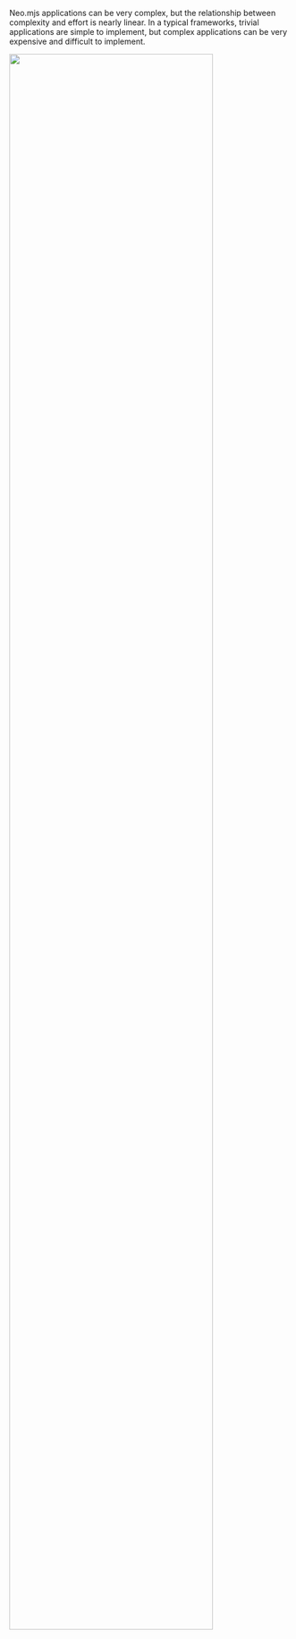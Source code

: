 Neo.mjs applications can be very complex, but the relationship between complexity and effort is nearly linear. In a typical frameworks, trivial applications are simple to implement, but complex applications can be very expensive
and difficult to implement. 

<img width="85%" src="https://s3.amazonaws.com/mjs.neo.learning.images/whyneo/ComplexityAndEffort.png"></img>